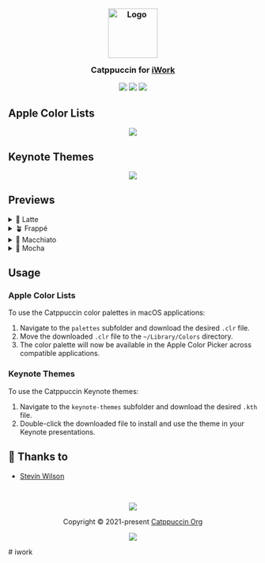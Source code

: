 <h3 align="center">
	<img src="https://raw.githubusercontent.com/catppuccin/catppuccin/main/assets/logos/exports/1544x1544_circle.png" width="100" alt="Logo"/><br/>
	<img src="https://raw.githubusercontent.com/catppuccin/catppuccin/main/assets/misc/transparent.png" height="30" width="0px"/>
	Catppuccin for <a href="https://github.com/stevin-wilson/iwork">iWork</a>
	<img src="https://raw.githubusercontent.com/catppuccin/catppuccin/main/assets/misc/transparent.png" height="30" width="0px"/>
</h3>

<p align="center">
	<a href="https://github.com/stevin-wilson/iwork/stargazers"><img src="https://img.shields.io/github/stars/stevin-wilson/iwork?colorA=363a4f&colorB=b7bdf8&style=for-the-badge"></a>
	<a href="https://github.com/stevin-wilson/iwork/issues"><img src="https://img.shields.io/github/issues/stevin-wilson/iwork?colorA=363a4f&colorB=f5a97f&style=for-the-badge"></a>
	<a href="https://github.com/stevin-wilson/iwork/contributors"><img src="https://img.shields.io/github/contributors/stevin-wilson/iwork?colorA=363a4f&colorB=a6da95&style=for-the-badge"></a>
</p>

## Apple Color Lists

<p align="center">
	<img src="assets/preview/color-list.webp"/>
</p>

## Keynote Themes

<p align="center">
	<img src="assets/preview/keynote-theme.webp"/>
</p>

## Previews

<details>
<summary>🌻 Latte</summary>
<img src="assets/preview/latte-keynote-theme.webp"/>
<img src="assets/preview/latte-color-list.webp"/>
</details>
<details>
<summary>🪴 Frappé</summary>
<img src="assets/preview/frappe-keynote-theme.webp"/>
<img src="assets/preview/frappe-color-list.webp"/>
</details>
<details>
<summary>🌺 Macchiato</summary>
<img src="assets/preview/macchiato-keynote-theme.webp"/>
<img src="assets/preview/macchiato-color-list.webp"/>
</details>
<details>
<summary>🌿 Mocha</summary>
<img src="assets/preview/mocha-keynote-theme.webp"/>
<img src="assets/preview/mocha-color-list.webp"/>
</details>

## Usage

### Apple Color Lists

To use the Catppuccin color palettes in macOS applications:

1.	Navigate to the `palettes` subfolder and download the desired `.clr` file.
2.	Move the downloaded `.clr` file to the `~/Library/Colors` directory.
3.	The color palette will now be available in the Apple Color Picker across compatible applications.

### Keynote Themes

To use the Catppuccin Keynote themes:

1.	Navigate to the `keynote-themes` subfolder and download the desired `.kth` file.
2.	Double-click the downloaded file to install and use the theme in your Keynote presentations.

## 💝 Thanks to

- [Stevin Wilson](https://github.com/catppuccin)

&nbsp;

<p align="center">
	<img src="https://raw.githubusercontent.com/catppuccin/catppuccin/main/assets/footers/gray0_ctp_on_line.svg?sanitize=true" />
</p>

<p align="center">
	Copyright &copy; 2021-present <a href="https://github.com/catppuccin" target="_blank">Catppuccin Org</a>
</p>

<p align="center">
	<a href="https://github.com/catppuccin/catppuccin/blob/main/LICENSE"><img src="https://img.shields.io/static/v1.svg?style=for-the-badge&label=License&message=MIT&logoColor=d9e0ee&colorA=363a4f&colorB=b7bdf8"/></a>
</p>
# iwork
